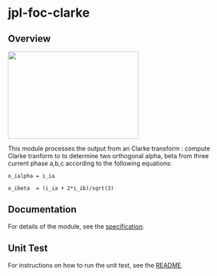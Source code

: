 # jpl-foc-clarke

## Overview

 <img src="https://github.com/ienseong/foc_clarke/assets/38596672/b69dc1a7-e9bc-4489-bfa2-681763caf5f5"  width="300" height="200"/> 
 
<!--
<img src="https://github-fn.jpl.nasa.gov/storage/user/1098/files/a56fed26-25b7-4620-9e3b-eb6d6464b457"  width="300" height="200"/>
-->


 
This module processes the output from an Clarke transform : compute Clarke tranform to to determine two orthogonal alpha, beta from three current phase a,b,c according to the following equations:

`o_ialpha = i_ia`

`o_ibeta  = (i_ia + 2*i_ib)/sqrt(3)`

## Documentation

<!--  For details of the module, see the [specification](https://github-fn.jpl.nasa.gov/jpl-fpga-ip-incubator-fn/jpl_foc_clarke/blob/master/docs/FPGA_DesignSpec_Clarke_Transform.doc
). -->

For details of the module, see the [specification](https://github.com/ienseong/foc_clarke/blob/master/docs/FPGA_DesignSpec_Clarke_Transform.doc
).


## Unit Test

<!--For instructions on how to run the unit test, see the [README](https://github-fn.jpl.nasa.gov/jpl-fpga-ip-incubator-fn/jpl_foc_clarke/blob/master/README.md).
-->

For instructions on how to run the unit test, see the [README](https://github.com/ienseong/foc_clarke/blob/master/README.md).






